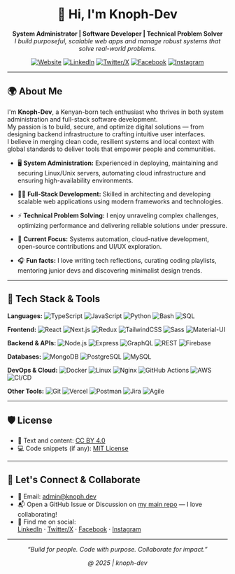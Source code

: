<!-- Profile README for knoph-dev -->

<div align="center">

# 👋 Hi, I'm Knoph-Dev

**System Administrator | Software Developer | Technical Problem Solver**  
_I build purposeful, scalable web apps and manage robust systems that solve real-world problems._

[![Website](https://img.shields.io/badge/portfolio-knoph.dev-2b2d42?style=flat-square&logo=vercel)](https://knoph.dev)
[![LinkedIn](https://img.shields.io/badge/LinkedIn-knoph--ayieko-0077B5?style=flat-square&logo=linkedin)](https://linkedin.com/in/knoph-ayieko)
[![Twitter/X](https://img.shields.io/badge/Twitter-knoph--ayieko-1da1f2?style=flat-square&logo=twitter)](https://twitter.com/knoph-ayieko)
[![Facebook](https://img.shields.io/badge/Facebook-knoph.ayieko-1877f2?style=flat-square&logo=facebook)](https://facebook.com/knoph.ayieko)
[![Instagram](https://img.shields.io/badge/Instagram-knoph--ayieko-e4405f?style=flat-square&logo=instagram)](https://instagram.com/knoph-ayieko)

</div>

---

## 🌍 About Me

I'm **Knoph-Dev**, a Kenyan-born tech enthusiast who thrives in both system administration and full-stack software development.  
My passion is to build, secure, and optimize digital solutions — from designing backend infrastructure to crafting intuitive user interfaces.  
I believe in merging clean code, resilient systems and local context with global standards to deliver tools that empower people and communities.

- 🖥️ **System Administration:**  Experienced in deploying, maintaining and securing Linux/Unix servers, automating cloud infrastructure and ensuring high-availability environments.

- 🧑‍💻 **Full-Stack Development:**  Skilled in architecting and developing scalable web applications using modern frameworks and technologies.

- ⚡ **Technical Problem Solving:**  I enjoy unraveling complex challenges, optimizing performance and delivering reliable solutions under pressure.

- 🎯 **Current Focus:**  Systems automation, cloud-native development, open-source contributions and UI/UX exploration.

- 🎧 **Fun facts:**  I love writing tech reflections, curating coding playlists, mentoring junior devs and discovering minimalist design trends.

---

## 🚀 Tech Stack & Tools

**Languages:**  ![TypeScript](https://img.shields.io/badge/-TypeScript-3178c6?style=flat-square&logo=typescript&logoColor=white)
![JavaScript](https://img.shields.io/badge/-JavaScript-f7df1e?style=flat-square&logo=javascript&logoColor=black)
![Python](https://img.shields.io/badge/-Python-3776AB?style=flat-square&logo=python)
![Bash](https://img.shields.io/badge/-Bash-4EAA25?style=flat-square&logo=gnubash&logoColor=white)
![SQL](https://img.shields.io/badge/-SQL-4479A1?style=flat-square&logo=postgresql&logoColor=white)

**Frontend:**  ![React](https://img.shields.io/badge/-React-20232a?style=flat-square&logo=react)
![Next.js](https://img.shields.io/badge/-Next.js-000?style=flat-square&logo=nextdotjs)
![Redux](https://img.shields.io/badge/-Redux-764abc?style=flat-square&logo=redux)
![TailwindCSS](https://img.shields.io/badge/-Tailwind-38bdf8?style=flat-square&logo=tailwindcss)
![Sass](https://img.shields.io/badge/-Sass-cc6699?style=flat-square&logo=sass)
![Material-UI](https://img.shields.io/badge/-Material--UI-0081CB?style=flat-square&logo=mui)

**Backend & APIs:**  ![Node.js](https://img.shields.io/badge/-Node.js-339933?style=flat-square&logo=node.js)
![Express](https://img.shields.io/badge/-Express-222?style=flat-square&logo=express)
![GraphQL](https://img.shields.io/badge/-GraphQL-e10098?style=flat-square&logo=graphql)
![REST](https://img.shields.io/badge/-REST-02569B?style=flat-square&logo=rest)
![Firebase](https://img.shields.io/badge/-Firebase-ffca28?style=flat-square&logo=firebase)

**Databases:**  ![MongoDB](https://img.shields.io/badge/-MongoDB-47a248?style=flat-square&logo=mongodb)
![PostgreSQL](https://img.shields.io/badge/-PostgreSQL-336791?style=flat-square&logo=postgresql)
![MySQL](https://img.shields.io/badge/-MySQL-4479A1?style=flat-square&logo=mysql)

**DevOps & Cloud:**  ![Docker](https://img.shields.io/badge/-Docker-2496ed?style=flat-square&logo=docker)
![Linux](https://img.shields.io/badge/-Linux-FCC624?style=flat-square&logo=linux&logoColor=black)
![Nginx](https://img.shields.io/badge/-Nginx-009639?style=flat-square&logo=nginx)
![GitHub Actions](https://img.shields.io/badge/-GitHub%20Actions-2088FF?style=flat-square&logo=github-actions)
![AWS](https://img.shields.io/badge/-AWS-232F3E?style=flat-square&logo=amazon-aws)
![CI/CD](https://img.shields.io/badge/-CI%2FCD-0A0A0A?style=flat-square&logo=githubactions)

**Other Tools:**  ![Git](https://img.shields.io/badge/-Git-F05032?style=flat-square&logo=git)
![Vercel](https://img.shields.io/badge/-Vercel-000?style=flat-square&logo=vercel)
![Postman](https://img.shields.io/badge/-Postman-FF6C37?style=flat-square&logo=postman)
![Jira](https://img.shields.io/badge/-Jira-0052cc?style=flat-square&logo=jira)
![Agile](https://img.shields.io/badge/-Agile-0052cc?style=flat-square&logo=agile)

---

## 🛡️ License

- 📄 Text and content: [CC BY 4.0](https://creativecommons.org/licenses/by/4.0/)
- 💻 Code snippets (if any): [MIT License](./LICENSE-code)

---

## 🤝 Let's Connect & Collaborate

- 💌 Email: [admin@knoph.dev](mailto:admin@knoph.dev)
- 📬 Open a GitHub Issue or Discussion on [my main repo](https://github.com/knoph-dev/knoph-dev) — I love collaborating!
- 👋 Find me on social:  
  [LinkedIn](https://linkedin.com/in/knoph-ayieko) · [Twitter/X](https://twitter.com/knoph-ayieko) · [Facebook](https://facebook.com/knoph.ayieko) · [Instagram](https://instagram.com/knoph-ayieko)

---

<div align="center">

_“Build for people. Code with purpose. Collaborate for impact.”_

*@ 2025 | knoph-dev*

</div>
